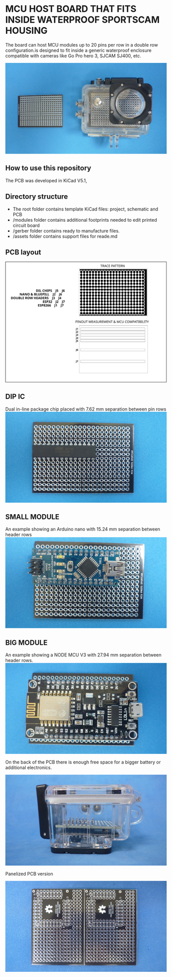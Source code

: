 # MCU HOST BOARD THAT FITS INSIDE WATERPROOF SPORTSCAM HOUSING

The board can host MCU modules up to 20 pins per row in a double row configuration.is designed to fit inside a generic waterproof enclosure compatible with cameras like Go Pro hero 3, SJCAM SJ400, etc. 

![MODULE](assets/img/pcbandenclosure.jpg)

## How to use this repository

The PCB was developed in KiCad V5.1,

## Directory structure

* The root folder contains template KiCad files: project, schematic and PCB 
* /modules folder contains additional footprints needed to edit printed circuit board
* /gerber folder contains ready to manufacture files.
* /assets folder contains support files for reade.md

## PCB layout

![MODULE](assets/img/pinout.svg)

## DIP IC

Dual in-line package chip placed with 7.62 mm separation between pin rows
![MODULE](assets/img/dil.jpg)

## SMALL MODULE

An example showing an Arduino nano with 15.24 mm separation between header rows
![MODULE](assets/img/small.jpg)

## BIG MODULE

An example showing a NODE MCU V3 with 27.94 mm separation between header rows.
![MODULE](assets/img/big.jpg)

On the back of the PCB there is enough free space for a bigger battery or additional electronics.

![MODULE](assets/img/space.jpg)

Panelized PCB version 

![MODULE](assets/img/panel.jpg)


